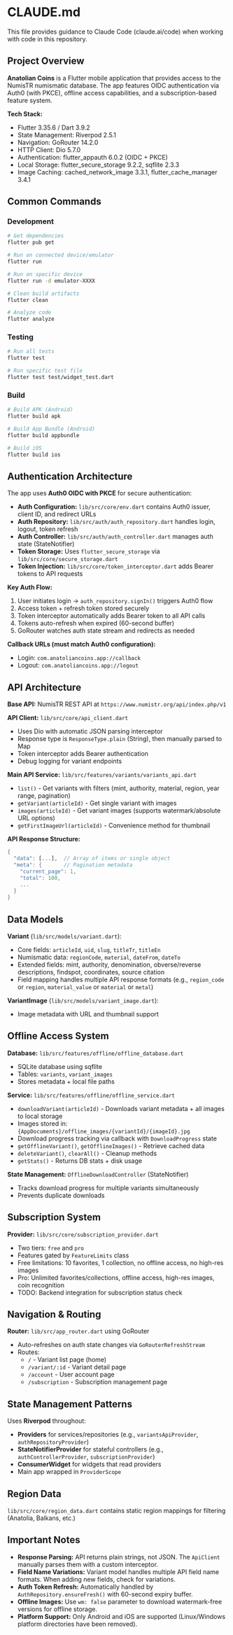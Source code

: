 # CLAUDE.md

This file provides guidance to Claude Code (claude.ai/code) when working with code in this repository.

## Project Overview

**Anatolian Coins** is a Flutter mobile application that provides access to the NumisTR numismatic database. The app features OIDC authentication via Auth0 (with PKCE), offline access capabilities, and a subscription-based feature system.

**Tech Stack:**
- Flutter 3.35.6 / Dart 3.9.2
- State Management: Riverpod 2.5.1
- Navigation: GoRouter 14.2.0
- HTTP Client: Dio 5.7.0
- Authentication: flutter_appauth 6.0.2 (OIDC + PKCE)
- Local Storage: flutter_secure_storage 9.2.2, sqflite 2.3.3
- Image Caching: cached_network_image 3.3.1, flutter_cache_manager 3.4.1

## Common Commands

### Development
```bash
# Get dependencies
flutter pub get

# Run on connected device/emulator
flutter run

# Run on specific device
flutter run -d emulator-XXXX

# Clean build artifacts
flutter clean

# Analyze code
flutter analyze
```

### Testing
```bash
# Run all tests
flutter test

# Run specific test file
flutter test test/widget_test.dart
```

### Build
```bash
# Build APK (Android)
flutter build apk

# Build App Bundle (Android)
flutter build appbundle

# Build iOS
flutter build ios
```

## Authentication Architecture

The app uses **Auth0 OIDC with PKCE** for secure authentication:

- **Auth Configuration:** `lib/src/core/env.dart` contains Auth0 issuer, client ID, and redirect URLs
- **Auth Repository:** `lib/src/auth/auth_repository.dart` handles login, logout, token refresh
- **Auth Controller:** `lib/src/auth/auth_controller.dart` manages auth state (StateNotifier)
- **Token Storage:** Uses `flutter_secure_storage` via `lib/src/core/secure_storage.dart`
- **Token Injection:** `lib/src/core/token_interceptor.dart` adds Bearer tokens to API requests

**Key Auth Flow:**
1. User initiates login → `auth_repository.signIn()` triggers Auth0 flow
2. Access token + refresh token stored securely
3. Token interceptor automatically adds Bearer token to all API calls
4. Tokens auto-refresh when expired (60-second buffer)
5. GoRouter watches auth state stream and redirects as needed

**Callback URLs (must match Auth0 configuration):**
- Login: `com.anatoliancoins.app://callback`
- Logout: `com.anatoliancoins.app://logout`

## API Architecture

**Base API:** NumisTR REST API at `https://www.numistr.org/api/index.php/v1`

**API Client:** `lib/src/core/api_client.dart`
- Uses Dio with automatic JSON parsing interceptor
- Response type is `ResponseType.plain` (String), then manually parsed to Map
- Token interceptor adds Bearer authentication
- Debug logging for variant endpoints

**Main API Service:** `lib/src/features/variants/variants_api.dart`
- `list()` - Get variants with filters (mint, authority, material, region, year range, pagination)
- `getVariant(articleId)` - Get single variant with images
- `images(articleId)` - Get variant images (supports watermark/absolute URL options)
- `getFirstImageUrl(articleId)` - Convenience method for thumbnail

**API Response Structure:**
```dart
{
  "data": [...],  // Array of items or single object
  "meta": {       // Pagination metadata
    "current_page": 1,
    "total": 100,
    ...
  }
}
```

## Data Models

**Variant** (`lib/src/models/variant.dart`):
- Core fields: `articleId`, `uid`, `slug`, `titleTr`, `titleEn`
- Numismatic data: `regionCode`, `material`, `dateFrom`, `dateTo`
- Extended fields: mint, authority, denomination, obverse/reverse descriptions, findspot, coordinates, source citation
- Field mapping handles multiple API response formats (e.g., `region_code` or `region`, `material_value` or `material` or `metal`)

**VariantImage** (`lib/src/models/variant_image.dart`):
- Image metadata with URL and thumbnail support

## Offline Access System

**Database:** `lib/src/features/offline/offline_database.dart`
- SQLite database using sqflite
- Tables: `variants`, `variant_images`
- Stores metadata + local file paths

**Service:** `lib/src/features/offline/offline_service.dart`
- `downloadVariant(articleId)` - Downloads variant metadata + all images to local storage
- Images stored in: `{AppDocuments}/offline_images/{variantId}/{imageId}.jpg`
- Download progress tracking via callback with `DownloadProgress` state
- `getOfflineVariant()`, `getOfflineImages()` - Retrieve cached data
- `deleteVariant()`, `clearAll()` - Cleanup methods
- `getStats()` - Returns DB stats + disk usage

**State Management:** `OfflineDownloadController` (StateNotifier)
- Tracks download progress for multiple variants simultaneously
- Prevents duplicate downloads

## Subscription System

**Provider:** `lib/src/core/subscription_provider.dart`
- Two tiers: `free` and `pro`
- Features gated by `FeatureLimits` class
- Free limitations: 10 favorites, 1 collection, no offline access, no high-res images
- Pro: Unlimited favorites/collections, offline access, high-res images, coin recognition
- TODO: Backend integration for subscription status check

## Navigation & Routing

**Router:** `lib/src/app_router.dart` using GoRouter
- Auto-refreshes on auth state changes via `GoRouterRefreshStream`
- Routes:
  - `/` - Variant list page (home)
  - `/variant/:id` - Variant detail page
  - `/account` - User account page
  - `/subscription` - Subscription management page

## State Management Patterns

Uses **Riverpod** throughout:
- **Providers** for services/repositories (e.g., `variantsApiProvider`, `authRepositoryProvider`)
- **StateNotifierProvider** for stateful controllers (e.g., `authControllerProvider`, `subscriptionProvider`)
- **ConsumerWidget** for widgets that read providers
- Main app wrapped in `ProviderScope`

## Region Data

`lib/src/core/region_data.dart` contains static region mappings for filtering (Anatolia, Balkans, etc.)

## Important Notes

- **Response Parsing:** API returns plain strings, not JSON. The `ApiClient` manually parses them with a custom interceptor.
- **Field Name Variations:** Variant model handles multiple API field name formats. When adding new fields, check for variations.
- **Auth Token Refresh:** Automatically handled by `AuthRepository.ensureFresh()` with 60-second expiry buffer.
- **Offline Images:** Use `wm: false` parameter to download watermark-free versions for offline storage.
- **Platform Support:** Only Android and iOS are supported (Linux/Windows platform directories have been removed).
